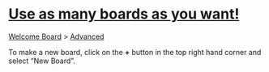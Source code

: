 # [Use as many boards as you want!](https://trello.com/c/PDaBJB6d/13-use-as-many-boards-as-you-want)

[Welcome Board](../README.md) > [Advanced](README.md)



To make a new board, click on the **+** button in the top right hand corner and select “New Board”.

